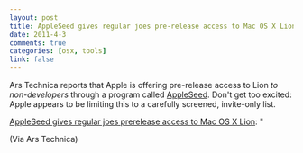 ```yaml
--- 
layout: post
title: AppleSeed gives regular joes pre-release access to Mac OS X Lion
date: 2011-4-3
comments: true
categories: [osx, tools]
link: false
---
```

<p>Ars Technica reports that Apple is offering pre-release access to Lion <em>to non-developers</em> through a program called <a href="https://appleseed.apple.com/cgi-bin/WebObjects/SeedPortal">AppleSeed</a>. Don't get too excited: Apple appears to be limiting this to a carefully screened, invite-only list.</p>
<p><a href="http://arstechnica.com/apple/news/2011/04/appleseed-gives-regular-joes-pre-release-access-to-mac-os-x-lion.ars?utm_source=rss&amp;utm_medium=rss&amp;utm_campaign=rss">AppleSeed gives regular joes prerelease access to Mac OS X Lion</a>: "</p>
<p>(Via Ars Technica)</p>
